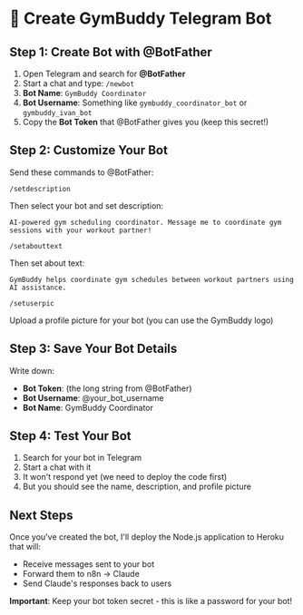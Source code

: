# 🤖 Create GymBuddy Telegram Bot

## Step 1: Create Bot with @BotFather

1. Open Telegram and search for **@BotFather**
2. Start a chat and type: `/newbot`
3. **Bot Name**: `GymBuddy Coordinator`
4. **Bot Username**: Something like `gymbuddy_coordinator_bot` or `gymbuddy_ivan_bot`
5. Copy the **Bot Token** that @BotFather gives you (keep this secret!)

## Step 2: Customize Your Bot

Send these commands to @BotFather:

```
/setdescription
```
Then select your bot and set description:
```
AI-powered gym scheduling coordinator. Message me to coordinate gym sessions with your workout partner!
```

```
/setabouttext
```
Then set about text:
```
GymBuddy helps coordinate gym schedules between workout partners using AI assistance.
```

```
/setuserpic
```
Upload a profile picture for your bot (you can use the GymBuddy logo)

## Step 3: Save Your Bot Details

Write down:
- **Bot Token**: (the long string from @BotFather)
- **Bot Username**: @your_bot_username
- **Bot Name**: GymBuddy Coordinator

## Step 4: Test Your Bot

1. Search for your bot in Telegram
2. Start a chat with it
3. It won't respond yet (we need to deploy the code first)
4. But you should see the name, description, and profile picture

## Next Steps

Once you've created the bot, I'll deploy the Node.js application to Heroku that will:
- Receive messages sent to your bot
- Forward them to n8n → Claude
- Send Claude's responses back to users

**Important**: Keep your bot token secret - this is like a password for your bot!